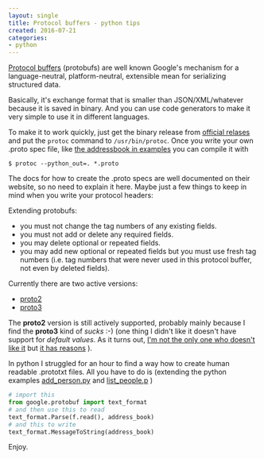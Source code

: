 ```yaml
---
layout: single
title: Protocol buffers - python tips
created: 2016-07-21
categories:
- python
---
```

[Protocol buffers](https://developers.google.com/protocol-buffers/) (protobufs) are well known Google's mechanism for a language-neutral, platform-neutral, extensible mean for serializing structured data.

Basically, it's exchange format that is smaller than JSON/XML/whatever because it is saved in binary. And you can use code generators to make it very simple to use it in different languages.

To make it to work quickly, just get the binary release from [official relases](https://github.com/google/protobuf/releases) and put the `protoc` command to `/usr/bin/protoc`. Once you write your own .proto spec file, like [the addressbook in examples](https://github.com/google/protobuf/blob/master/examples/addressbook.proto) you can compile it with

```
$ protoc --python_out=. *.proto
```

The docs for how to create the .proto specs are well documented on their website, so no need to explain it here. Maybe just a few things to keep in mind when you write your protocol headers:

Extending protobufs:
- you must not change the tag numbers of any existing fields.
- you must not add or delete any required fields.
- you may delete optional or repeated fields.
- you may add new optional or repeated fields but you must use fresh tag numbers (i.e. tag numbers that were never used in this protocol buffer, not even by deleted fields).

Currently there are two active versions:

- [proto2](https://developers.google.com/protocol-buffers/docs/proto2)
- [proto3](https://developers.google.com/protocol-buffers/docs/proto2)

The **proto2** version is still actively supported, probably mainly because I find the **proto3** kind of *sucks* :-) (one thing I didn't like it doesn't have support for *default values*. As it turns out, [I'm not the only one who doesn't like it](https://groups.google.com/forum/#!topic/protobuf/ZRpcfmeGK6s) but [it has reasons](https://stackoverflow.com/questions/33222551/why-are-there-no-custom-default-values-in-proto3) ).

In python I struggled for an hour to find a way how to create human readable .prototxt files. All you have to do is (extending the python examples [add_person.py](https://github.com/google/protobuf/blob/master/examples/add_person.py) and [list_people.p](https://github.com/google/protobuf/blob/master/examples/list_people.py) )

```python
# import this
from google.protobuf import text_format
# and then use this to read
text_format.Parse(f.read(), address_book)
# and this to write
text_format.MessageToString(address_book)
```

Enjoy.


